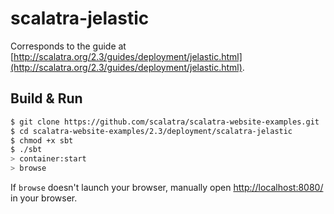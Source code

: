 # scalatra-jelastic #

Corresponds to the guide at [http://scalatra.org/2.3/guides/deployment/jelastic.html](http://scalatra.org/2.3/guides/deployment/jelastic.html).

## Build & Run ##

```sh
$ git clone https://github.com/scalatra/scalatra-website-examples.git
$ cd scalatra-website-examples/2.3/deployment/scalatra-jelastic
$ chmod +x sbt
$ ./sbt
> container:start
> browse
```

If `browse` doesn't launch your browser, manually open [http://localhost:8080/](http://localhost:8080/) in your browser.
